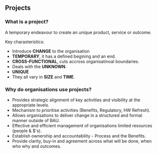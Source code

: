 ## Projects
### What is a project?
A temporary endeavour to create an unique product, service or outcome.

Key charasteristics:
* Introduce __CHANGE__ to the organisation
* __TEMPORARY__, it has a defined begining and an end.
* __CROSS-FUNCTIONAL__, cuts accross organisatinoal boundaries.
* Deals with the __UNKNOWN__.
* __UNIQUE__
* They all vary in __SIZE__ and __TIME__.

### Why do organisations use projects?
* Provides strategic alignment of key activities and visibility at the appropriate levels.
* Mechanism to prioritise activities (Benefits, Regulatory, HW Refresh).
* Allows organisations to deliver change in a structured and formal manner outside of BAU.
* Effective and efficient management of organisations limited resources (people & $'s).
* Establish ownership and accountability - Process and the Benefits.
* Provide clarity, buy-in and agreement across what will be done, when who why and outcomes. 